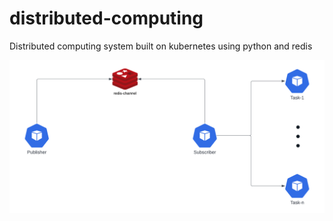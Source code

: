 # distributed-computing
Distributed computing system built on kubernetes using python and redis

<img src="https://github.com/shpendnila/distributed-computing/blob/main/docs/distributed-computing.png">
